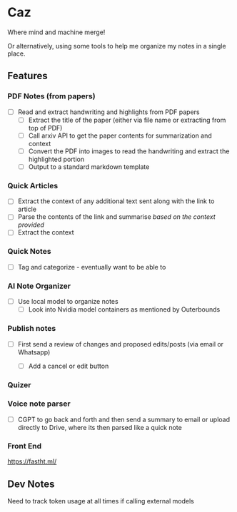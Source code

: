 # Caz

Where mind and machine merge! 

Or alternatively, using some tools to help me organize my notes in a single place.

## Features

### PDF Notes (from papers)
- [ ] Read and extract handwriting and highlights from PDF papers
  - [ ] Extract the title of the paper (either via file name or extracting from top of PDF)
  - [ ] Call arxiv API to get the paper contents for summarization and context
  - [ ] Convert the PDF into images to read the handwriting and extract the highlighted portion
  - [ ] Output to a standard markdown template

### Quick Articles
- [ ] Extract the context of any additional text sent along with the link to article
- [ ] Parse the contents of the link and summarise *based on the context provided*
- [ ] Extract the context 

### Quick Notes
- [ ] Tag and categorize - eventually want to be able to 

### AI Note Organizer
- [ ] Use local model to organize notes
  - [ ] Look into Nvidia model containers as mentioned by Outerbounds

### Publish notes
- [ ] First send a review of changes and proposed edits/posts (via email or Whatsapp)
  - [ ] Add a cancel or edit button   


### Quizer

### Voice note parser
- [ ] CGPT to go back and forth and then send a summary to email or upload directly to Drive, where its then parsed like a quick note

### Front End

https://fastht.ml/

## Dev Notes

Need to track token usage at all times if calling external models
